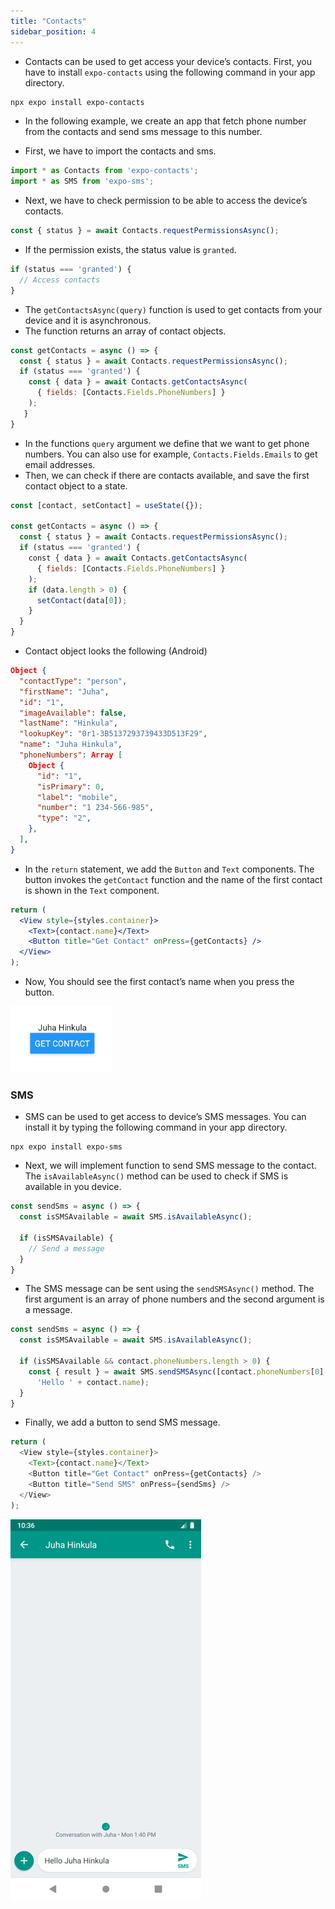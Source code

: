 ```yaml
---
title: "Contacts"
sidebar_position: 4
---
```

- Contacts can be used to get access your device’s contacts. First, you have to install `expo-contacts` using the following command in your app directory.
```bash
npx expo install expo-contacts 
```
- In the following example, we create an app that fetch phone number from the contacts and send sms message to this number.


- First, we have to import the contacts and sms.
```js
import * as Contacts from 'expo-contacts';
import * as SMS from 'expo-sms';
```
- Next, we have to check permission to be able to access the device’s contacts. 

```js
const { status } = await Contacts.requestPermissionsAsync();
```
- If the permission exists, the status value is `granted`.

```js
if (status === 'granted') {
  // Access contacts 
}
```
- The `getContactsAsync(query)` function is used to get contacts from your device and it is asynchronous.
- The function returns an array of contact objects.

```js
const getContacts = async () => {
  const { status } = await Contacts.requestPermissionsAsync();
  if (status === 'granted') {
    const { data } = await Contacts.getContactsAsync(
      { fields: [Contacts.Fields.PhoneNumbers] }
    );
   }
}
```
- In the functions `query` argument we define that we want to get phone numbers. You can also use for example, `Contacts.Fields.Emails` to get email addresses.
- Then, we can check if there are contacts available, and save the first contact object to a state.

```js
const [contact, setContact] = useState({});

const getContacts = async () => {
  const { status } = await Contacts.requestPermissionsAsync();
  if (status === 'granted') {
    const { data } = await Contacts.getContactsAsync(
      { fields: [Contacts.Fields.PhoneNumbers] }
    );
    if (data.length > 0) {
      setContact(data[0]);
    }
  }
}

```
- Contact object looks the following (Android)

```json
Object {
  "contactType": "person",
  "firstName": "Juha",
  "id": "1",
  "imageAvailable": false,
  "lastName": "Hinkula",
  "lookupKey": "0r1-3B5137293739433D513F29",
  "name": "Juha Hinkula",
  "phoneNumbers": Array [
    Object {
      "id": "1",
      "isPrimary": 0,
      "label": "mobile",
      "number": "1 234-566-985",
      "type": "2",
    },
  ],
}

```
- In the `return` statement, we add the `Button` and `Text` components. The button invokes the `getContact` function and the name of the first contact is shown in the `Text` component.

```jsx
return (
  <View style={styles.container}>
    <Text>{contact.name}</Text>
    <Button title="Get Contact" onPress={getContacts} />
  </View>
);
```
- Now, You should see the first contact’s name when you press the button.

![](img/contacts.png)

### SMS
- SMS can be used to get access to device’s SMS messages. You can install it by typing the following command in your app directory.
```
npx expo install expo-sms 
```
- Next, we will implement function to send SMS message to the contact.
The `isAvailableAsync()` method can be used to check if SMS is available in you device.

```js
const sendSms = async () => {
  const isSMSAvailable = await SMS.isAvailableAsync();
  
  if (isSMSAvailable) {
    // Send a message
  }
}
```
- The SMS message can be sent using the `sendSMSAsync()` method. The first argument is an array of phone numbers and the second argument is a message.

```js
const sendSms = async () => {
  const isSMSAvailable = await SMS.isAvailableAsync();

  if (isSMSAvailable && contact.phoneNumbers.length > 0) {
    const { result } = await SMS.sendSMSAsync([contact.phoneNumbers[0].number], 
      'Hello ' + contact.name);
  }
}
```
- Finally, we add a button to send SMS message.

```js
return (
  <View style={styles.container}>
    <Text>{contact.name}</Text>
    <Button title="Get Contact" onPress={getContacts} />
    <Button title="Send SMS" onPress={sendSms} />
  </View>
);
```

![](img/sms.png)

